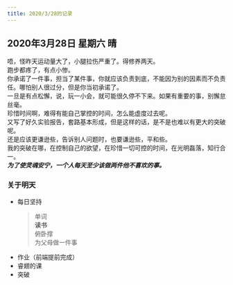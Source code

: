 ```yaml
---
title: 2020/3/28的记录
---
```

## 2020年3月28日 星期六 晴
唔，怪昨天运动量大了，小腿拉伤严重了。得修养两天。  
跑步都疼了，有点小惨。  
你承诺了一件事，担当了某件事，你就应该负责到底，不能因为别的因素而不负责任。哪怕别人很过分，但是你当初承诺了。  
一旦是有点松懈，说，玩一小会，就可能很久停不下来。如果有重要的事，别懈怠丝毫。  
珍惜时间啊，难得有能自己掌控的时间，怎么能虚度过去呢。  
又写了好久实验报告，套路基本形成，但是这样的话，是不是也难以有更大的突破呢。  
还是应该更谦逊些，告诉别人问题时，也要谦逊些，平和些。  
我的突破在哪，在控制自己的欲望，在珍惜一切可控的时间，在光明磊落，知行合一。  
***为了使灵魂安宁，一个人每天至少该做两件他不喜欢的事。***
### 关于明天
* 每日坚持
	> 单词  
	> **读书**  
	> 俯卧撑  
	> 为父母做一件事
* 作业（前端提前完成）  
* 睿翅的课  
* 突破